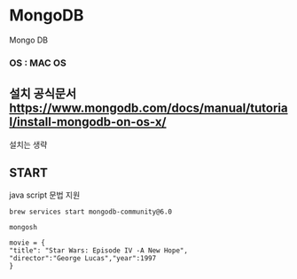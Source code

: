 # MongoDB
Mongo DB

### OS : MAC OS 

## 설치 공식문서 https://www.mongodb.com/docs/manual/tutorial/install-mongodb-on-os-x/

설치는 생략 


## START 
java script 문법 지원
````
brew services start mongodb-community@6.0

mongosh

movie = {
"title": "Star Wars: Episode IV -A New Hope",
"director":"George Lucas","year":1997
}

````
